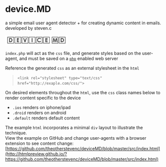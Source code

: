 # device.MD
a simple email user agent detector + for creating dynamic content in emails. developed by steven.c

<img src="https://raw.githubusercontent.com/theotherstevenc/deviceMD/master/device-md.png" width="200"/>

`index.php` will act as the `css` file, and generate styles based on the user-agent, and must be saved on a [`php`](https://en.wikipedia.org/wiki/PHP) enabled web server

Reference the generated `css` as an external stylesheet in the `html`
> `<link rel="stylesheet" type="text/css" href="http://exaple.com/css/">`

On desired elements throughout the `html`, use the `css` class names below to render content specific to the device
- `.ios` renders on iphone/ipad
- `.droid` renders on android
- `.default` renders default content

The example `html` incorporates a minimal `div` layout to illustrate the technique.<br>
View the example on GitHub and change user-agents with a browser extension to see content change: [https://github.com/theotherstevenc/deviceMD/blob/master/src/index.html](http://htmlpreview.github.io/?https://github.com/theotherstevenc/deviceMD/blob/master/src/index.html)
